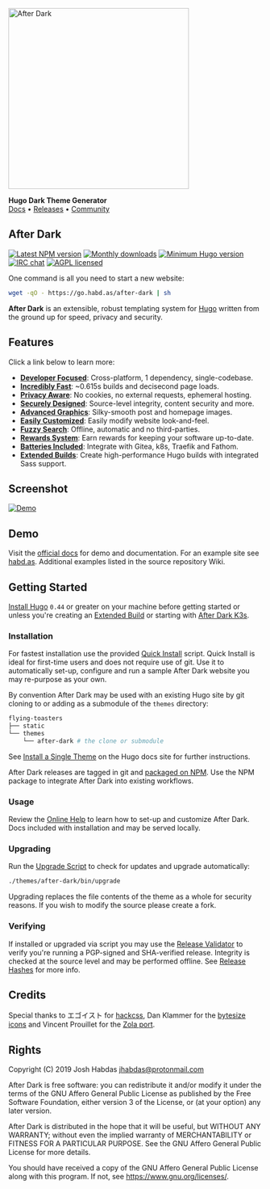 <img
  alt="After Dark"
  src="https://git.habd.as/comfusion/after-dark/raw/branch/master/static/images/logo-dark.png"
  width="358">

**Hugo Dark Theme Generator**
<br>[Docs](https://after-dark.habd.as) • [Releases](https://git.habd.as/comfusion/after-dark/releases) • [Community](https://t.me/afterdarkhugo)

## After Dark

[![Latest NPM version](https://img.shields.io/npm/v/after-dark.svg?style=flat-square)](https://www.npmjs.com/package/after-dark)
[![Monthly downloads](https://img.shields.io/npm/dm/after-dark.svg?style=flat-square)](https://www.npmjs.com/package/after-dark)
[![Minimum Hugo version](https://img.shields.io/badge/hugo->%3D%200.44-FF4088.svg?style=flat-square)](https://gohugo.io)
[![IRC chat](https://img.shields.io/badge/irc-%23after--dark-32AFED.svg?style=flat-square&longCache=true)](https://after-dark.habd.as/#chat)
[![AGPL licensed](https://img.shields.io/npm/l/after-dark.svg?style=flat-square&longCache=true)](https://git.habd.as/comfusion/after-dark/src/branch/master/COPYING)

One command is all you need to start a new website:

```sh
wget -qO - https://go.habd.as/after-dark | sh
```

**After Dark** is an extensible, robust templating system for [Hugo](https://gohugo.io) written from the ground up for speed, privacy and security.

## Features

Click a link below to learn more:

- **[Developer Focused](https://after-dark.habd.as/#feature-workflow)**: Cross-platform, 1 dependency, single-codebase.
- **[Incredibly Fast](https://after-dark.habd.as/#feature-speed)**: ~0.615s builds and decisecond page loads.
- **[Privacy Aware](https://after-dark.habd.as/#feature-privacy)**: No cookies, no external requests, ephemeral hosting.
- **[Securely Designed](https://after-dark.habd.as/#feature-security)**: Source-level integrity, content security and more.
- **[Advanced Graphics](https://after-dark.habd.as/#feature-graphics)**: Silky-smooth post and homepage images.
- **[Easily Customized](https://after-dark.habd.as/#feature-customize)**: Easily modify website look-and-feel.
- **[Fuzzy Search](https://after-dark.habd.as/#feature-search)**: Offline, automatic and no third-parties.
- **[Rewards System](https://after-dark.habd.as/#feature-rewards)**: Earn rewards for keeping your software up-to-date.
- **[Batteries Included](https://after-dark.habd.as/#feature-extras)**: Integrate with Gitea, k8s, Traefik and Fathom.
- **[Extended Builds](https://after-dark.habd.as/#feature-builds)**: Create high-performance Hugo builds with integrated Sass support.

## Screenshot

[![Demo](https://after-dark.habd.as/images/screenshots/after-dark-v6.15.0-homepage-fs8.png)](https://after-dark.habd.as)

## Demo

Visit the [official docs](https://after-dark.habd.as) for demo and documentation. For an example site see [habd.as](https://habd.as). Additional examples listed in the source repository Wiki.

## Getting Started

[Install Hugo](https://gohugo.io/getting-started/installing) `0.44` or greater on your machine before getting started or unless you're creating an [Extended Build](https://after-dark.habd.as/#feature-builds) or starting with [After Dark K3s](https://after-dark.habd.as/extra/after-dark-k3s).

### Installation

For fastest installation use the provided [Quick Install](https://after-dark.habd.as/feature/quick-install/) script. Quick Install is ideal for first-time users and does not require use of git. Use it to automatically set-up, configure and run a sample After Dark website you may re-purpose as your own.

By convention After Dark may be used with an existing Hugo site by git cloning to or adding as a submodule of the `themes` directory:

```sh
flying-toasters
├── static
└── themes
    └── after-dark # the clone or submodule
```

See [Install a Single Theme](https://gohugo.io/themes/installing-and-using-themes/#install-a-single-theme) on the Hugo docs site for further instructions.

After Dark releases are tagged in git and [packaged on NPM](https://www.npmjs.com/package/after-dark). Use the NPM package to integrate After Dark into existing workflows.

### Usage

Review the [Online Help](https://after-dark.habd.as/feature/online-help/) to learn how to set-up and customize After Dark. Docs included with installation and may be served locally.

### Upgrading

Run the [Upgrade Script](https://after-dark.habd.as/feature/upgrade-script/) to check for updates and upgrade automatically:

```sh
./themes/after-dark/bin/upgrade
```

Upgrading replaces the file contents of the theme as a whole for security reasons. If you wish to modify the source please create a fork.

### Verifying

If installed or upgraded via script you may use the [Release Validator](https://after-dark.habd.as/validate/) to verify you're running a PGP-signed and SHA-verified release. Integrity is checked at the source level and may be performed offline. See [Release Hashes](https://after-dark.habd.as/feature/release-hashes/) for more info.

## Credits

Special thanks to エゴイスト for [hackcss](https://git.habd.as/jhabdas/hack), Dan Klammer for the [bytesize icons](https://git.habd.as/comfusion/bytesize-icons) and Vincent Prouillet for the [Zola port](https://www.getzola.org/themes/after-dark/).

## Rights

Copyright (C) 2019  Josh Habdas <jhabdas@protonmail.com>

After Dark is free software: you can redistribute it and/or modify
it under the terms of the GNU Affero General Public License as published
by the Free Software Foundation, either version 3 of the License, or
(at your option) any later version.

After Dark is distributed in the hope that it will be useful,
but WITHOUT ANY WARRANTY; without even the implied warranty of
MERCHANTABILITY or FITNESS FOR A PARTICULAR PURPOSE.  See the
GNU Affero General Public License for more details.

You should have received a copy of the GNU Affero General Public License
along with this program.  If not, see <https://www.gnu.org/licenses/>.
